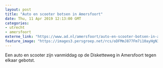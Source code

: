 ```yaml
---
layout: post
title: "Auto en scooter botsen in Amersfoort"
date: Thu, 11 Apr 2019 12:13:00 GMT
categories: 
- utrecht 
- amersfoort 
externe_link: "https://www.ad.nl/amersfoort/auto-en-scooter-botsen-in-amersfoort~a5d9ed5a/"
feature_image: "https://images3.persgroep.net/rcs/oDFMmJ877Fm7i10ayHgN35I9Ngw/diocontent/145307457/_fitwidth/400/?appId=21791a8992982cd8da851550a453bd7f&quality=0.7"
---
```


Een auto en scooter zijn vanmiddag op de Disketteweg in Amersfoort tegen elkaar gebotst.
